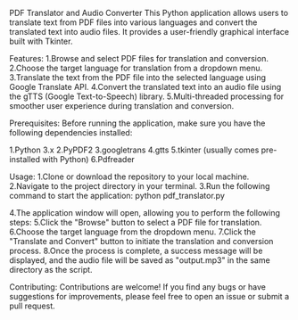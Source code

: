 PDF Translator and Audio Converter
This Python application allows users to translate text from PDF files into various languages and convert the translated text into audio files. It provides a user-friendly graphical interface built with Tkinter.

Features:
1.Browse and select PDF files for translation and conversion.
2.Choose the target language for translation from a dropdown menu.
3.Translate the text from the PDF file into the selected language using Google Translate API.
4.Convert the translated text into an audio file using the gTTS (Google Text-to-Speech) library.
5.Multi-threaded processing for smoother user experience during translation and conversion.

Prerequisites:
Before running the application, make sure you have the following dependencies installed:

1.Python 3.x
2.PyPDF2
3.googletrans
4.gtts
5.tkinter (usually comes pre-installed with Python)
6.Pdfreader

Usage:
1.Clone or download the repository to your local machine.
2.Navigate to the project directory in your terminal.
3.Run the following command to start the application:
python pdf_translator.py

4.The application window will open, allowing you to perform the following steps:
5.Click the "Browse" button to select a PDF file for translation.
6.Choose the target language from the dropdown menu.
7.Click the "Translate and Convert" button to initiate the translation and conversion process.
8.Once the process is complete, a success message will be displayed, and the audio file will be saved as "output.mp3" in the same directory as the script.

Contributing:
Contributions are welcome! If you find any bugs or have suggestions for improvements, please feel free to open an issue or submit a pull request.
